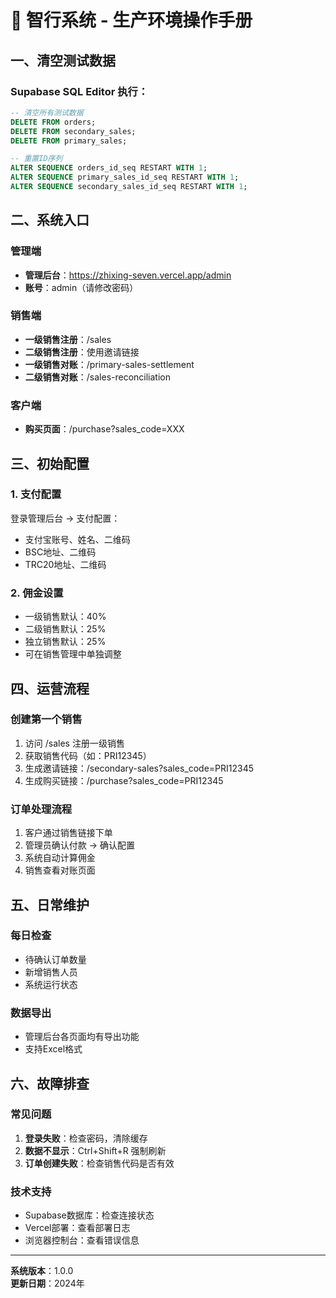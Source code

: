 # 🚀 智行系统 - 生产环境操作手册

## 一、清空测试数据

### Supabase SQL Editor 执行：
```sql
-- 清空所有测试数据
DELETE FROM orders;
DELETE FROM secondary_sales;
DELETE FROM primary_sales;

-- 重置ID序列
ALTER SEQUENCE orders_id_seq RESTART WITH 1;
ALTER SEQUENCE primary_sales_id_seq RESTART WITH 1;
ALTER SEQUENCE secondary_sales_id_seq RESTART WITH 1;
```

## 二、系统入口

### 管理端
- **管理后台**：https://zhixing-seven.vercel.app/admin
- **账号**：admin（请修改密码）

### 销售端
- **一级销售注册**：/sales
- **二级销售注册**：使用邀请链接
- **一级销售对账**：/primary-sales-settlement
- **二级销售对账**：/sales-reconciliation

### 客户端
- **购买页面**：/purchase?sales_code=XXX

## 三、初始配置

### 1. 支付配置
登录管理后台 → 支付配置：
- 支付宝账号、姓名、二维码
- BSC地址、二维码
- TRC20地址、二维码

### 2. 佣金设置
- 一级销售默认：40%
- 二级销售默认：25%
- 独立销售默认：25%
- 可在销售管理中单独调整

## 四、运营流程

### 创建第一个销售
1. 访问 /sales 注册一级销售
2. 获取销售代码（如：PRI12345）
3. 生成邀请链接：/secondary-sales?sales_code=PRI12345
4. 生成购买链接：/purchase?sales_code=PRI12345

### 订单处理流程
1. 客户通过销售链接下单
2. 管理员确认付款 → 确认配置
3. 系统自动计算佣金
4. 销售查看对账页面

## 五、日常维护

### 每日检查
- 待确认订单数量
- 新增销售人员
- 系统运行状态

### 数据导出
- 管理后台各页面均有导出功能
- 支持Excel格式

## 六、故障排查

### 常见问题
1. **登录失败**：检查密码，清除缓存
2. **数据不显示**：Ctrl+Shift+R 强制刷新
3. **订单创建失败**：检查销售代码是否有效

### 技术支持
- Supabase数据库：检查连接状态
- Vercel部署：查看部署日志
- 浏览器控制台：查看错误信息

---
**系统版本**：1.0.0  
**更新日期**：2024年
